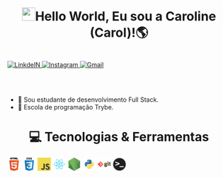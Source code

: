 <h1 align="center"><img src="https://raw.githubusercontent.com/MartinHeinz/MartinHeinz/master/wave.gif" width="30px" height="30px">Hello World, Eu sou a Caroline (Carol)!🌎️</h1>
<br>


<a  align="center" target="_blank" href="https://www.linkedin.com/in/caroline-nunes-769307240/">
  <img alt="LinkdeIN" width="25px" margin="20px" src="https://cdn.jsdelivr.net/npm/simple-icons@v3/icons/linkedin.svg" />
</a>

<a  align="center" target="_blank" href="https://www.instagram.com/caarolhn/">
  <img alt="Instagram" width="25px" margin="20px" src="https://cdn.jsdelivr.net/npm/simple-icons@v3/icons/instagram.svg" />
</a>

<a  align="center" target="_blank" href="mailto:nunescaroline905@gmail.com">
  <img alt="Gmail" width="25px" margin="20px" src="https://cdn.jsdelivr.net/npm/simple-icons@v3/icons/gmail.svg" />
</a>

<br><br>
- 🌱 Sou estudante de desenvolvimento Full Stack.<br>
- 🏫️ Escola de programação Trybe.


<h1 align="center">💻 Tecnologias & Ferramentas</h1>

<code><img height="30" src="https://raw.githubusercontent.com/github/explore/80688e429a7d4ef2fca1e82350fe8e3517d3494d/topics/html/html.png"></code>           <code><img height="30" src="https://raw.githubusercontent.com/github/explore/80688e429a7d4ef2fca1e82350fe8e3517d3494d/topics/css/css.png"></code>      <code><img height="30" src="https://raw.githubusercontent.com/github/explore/80688e429a7d4ef2fca1e82350fe8e3517d3494d/topics/javascript/javascript.png"></code>         <code><img height="30" src="https://raw.githubusercontent.com/github/explore/80688e429a7d4ef2fca1e82350fe8e3517d3494d/topics/react/react.png"></code>           <code><img height="30" src="https://raw.githubusercontent.com/github/explore/80688e429a7d4ef2fca1e82350fe8e3517d3494d/topics/nodejs/nodejs.png"></code>          <code><img height="30" src="https://raw.githubusercontent.com/github/explore/80688e429a7d4ef2fca1e82350fe8e3517d3494d/topics/python/python.png"></code>            <code><img height="30" src="https://raw.githubusercontent.com/github/explore/80688e429a7d4ef2fca1e82350fe8e3517d3494d/topics/git/git.png"></code>                <code><img height="30" src="https://raw.githubusercontent.com/github/explore/80688e429a7d4ef2fca1e82350fe8e3517d3494d/topics/terminal/terminal.png"></code>
